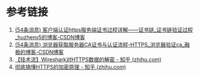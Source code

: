 # 参考链接
1. [(54条消息) 客户端认证https服务端证书过程详解——证书链_证书链验证过程_huzhenv5的博客-CSDN博客](https://blog.csdn.net/huzhenv5/article/details/104578198)
2. [(54条消息) 浏览器获取服务器CA证书与认证流程-HTTPS_浏览器验证ca_融极的博客-CSDN博客](https://blog.csdn.net/tianzhonghaoqing/article/details/122155139)
3. [【技术流】Wireshark对HTTPS数据的解密 - 知乎 (zhihu.com)](https://zhuanlan.zhihu.com/p/36669377)
4. [彻底搞懂HTTPS的加密原理 - 知乎 (zhihu.com)](https://zhuanlan.zhihu.com/p/43789231)